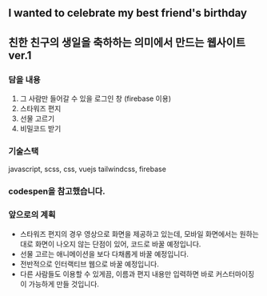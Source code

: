 ## I wanted to celebrate my best friend's birthday

## 친한 친구의 생일을 축하하는 의미에서 만드는 웹사이트 ver.1

### 담을 내용

1. 그 사람만 들어갈 수 있을 로그인 창 (firebase 이용)
2. 스타워즈 편지
3. 선물 고르기
4. 비밀코드 받기

### 기술스택

javascript, scss, css, vuejs
tailwindcss, firebase

### codespen을 참고했습니다.

### 앞으로의 계획

- 스타워즈 편지의 경우 영상으로 화면을 제공하고 있는데, 모바일 화면에서는 원하는 대로 화면이 나오지 않는 단점이 있어, 코드로 바꿀 예정입니다.
- 선물 고르는 애니메이션을 보다 다채롭게 바꿀 예정입니다.
- 전반적으로 인터랙티브 웹으로 바꿀 예정입니다.
- 다른 사람들도 이용할 수 있게끔, 이름과 편지 내용만 입력하면 바로 커스터마이징이 가능하게 만들 것입니다.
